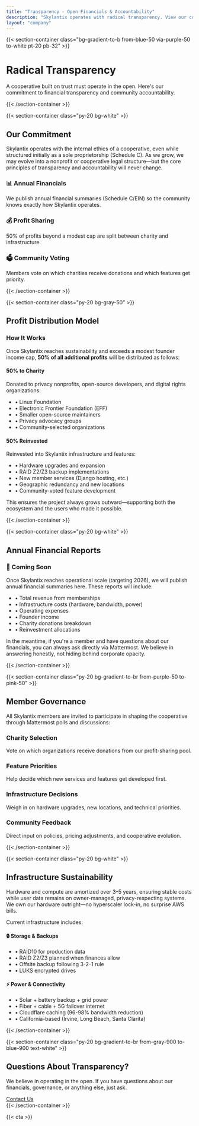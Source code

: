 ```yaml
---
title: "Transparency - Open Financials & Accountability"
description: "Skylantix operates with radical transparency. View our commitment to publishing financials and profit sharing."
layout: "company"
---
```


{{< section-container class="bg-gradient-to-b from-blue-50 via-purple-50 to-white pt-20 pb-32" >}}
    <div class="text-center max-w-4xl mx-auto">
        <h1 class="text-4xl md:text-5xl font-bold mb-6">Radical Transparency</h1>
        <p class="text-xl text-gray-700 mb-8">
            A cooperative built on trust must operate in the open. Here's our commitment to financial transparency and community accountability.
        </p>
    </div>
{{< /section-container >}}

{{< section-container class="py-20 bg-white" >}}
    <div class="max-w-4xl mx-auto">
        <h2 class="text-3xl font-bold mb-8">Our Commitment</h2>
        <div class="prose prose-lg text-gray-700">
            <p>
                Skylantix operates with the internal ethics of a cooperative, even while structured initially as a sole proprietorship (Schedule C). As we grow, we may evolve into a nonprofit or cooperative legal structure—but the core principles of transparency and accountability will never change.
            </p>
        </div>
        <div class="grid grid-cols-1 md:grid-cols-3 gap-6 my-8">
            <div class="bg-gradient-to-br from-blue-50 to-blue-100 p-6 rounded-lg border-2 border-blue-200">
                <h3 class="font-bold text-blue-900 mb-3 text-xl">📊 Annual Financials</h3>
                <p class="text-sm text-gray-700">We publish annual financial summaries (Schedule C/EIN) so the community knows exactly how Skylantix operates.</p>
            </div>
            <div class="bg-gradient-to-br from-purple-50 to-purple-100 p-6 rounded-lg border-2 border-purple-200">
                <h3 class="font-bold text-purple-900 mb-3 text-xl">💰 Profit Sharing</h3>
                <p class="text-sm text-gray-700">50% of profits beyond a modest cap are split between charity and infrastructure.</p>
            </div>
            <div class="bg-gradient-to-br from-green-50 to-green-100 p-6 rounded-lg border-2 border-green-200">
                <h3 class="font-bold text-green-900 mb-3 text-xl">🗳️ Community Voting</h3>
                <p class="text-sm text-gray-700">Members vote on which charities receive donations and which features get priority.</p>
            </div>
        </div>
    </div>
{{< /section-container >}}

{{< section-container class="py-20 bg-gray-50" >}}
    <div class="max-w-5xl mx-auto">
        <h2 class="text-3xl font-bold mb-8 text-center">Profit Distribution Model</h2>
        <div class="bg-white rounded-xl shadow-lg p-8">
            <div class="mb-8">
                <h3 class="text-xl font-bold text-gray-900 mb-4">How It Works</h3>
                <p class="text-gray-700 mb-4">
                    Once Skylantix reaches sustainability and exceeds a modest founder income cap, <strong>50% of all additional profits</strong> will be distributed as follows:
                </p>
            </div>
            <div class="grid grid-cols-1 md:grid-cols-2 gap-8">
                <div class="bg-gradient-to-br from-green-50 to-emerald-50 p-6 rounded-lg border-2 border-green-300">
                    <h4 class="text-2xl font-bold text-green-800 mb-4">50% to Charity</h4>
                    <p class="text-gray-700 mb-4">Donated to privacy nonprofits, open-source developers, and digital rights organizations:</p>
                    <ul class="space-y-2 text-sm text-gray-700">
                        <li class="flex items-start">
                            <span class="mr-2 text-green-600">•</span>
                            <span>Linux Foundation</span>
                        </li>
                        <li class="flex items-start">
                            <span class="mr-2 text-green-600">•</span>
                            <span>Electronic Frontier Foundation (EFF)</span>
                        </li>
                        <li class="flex items-start">
                            <span class="mr-2 text-green-600">•</span>
                            <span>Smaller open-source maintainers</span>
                        </li>
                        <li class="flex items-start">
                            <span class="mr-2 text-green-600">•</span>
                            <span>Privacy advocacy groups</span>
                        </li>
                        <li class="flex items-start">
                            <span class="mr-2 text-green-600">•</span>
                            <span>Community-selected organizations</span>
                        </li>
                    </ul>
                </div>
                <div class="bg-gradient-to-br from-blue-50 to-indigo-50 p-6 rounded-lg border-2 border-blue-300">
                    <h4 class="text-2xl font-bold text-blue-800 mb-4">50% Reinvested</h4>
                    <p class="text-gray-700 mb-4">Reinvested into Skylantix infrastructure and features:</p>
                    <ul class="space-y-2 text-sm text-gray-700">
                        <li class="flex items-start">
                            <span class="mr-2 text-blue-600">•</span>
                            <span>Hardware upgrades and expansion</span>
                        </li>
                        <li class="flex items-start">
                            <span class="mr-2 text-blue-600">•</span>
                            <span>RAID Z2/Z3 backup implementations</span>
                        </li>
                        <li class="flex items-start">
                            <span class="mr-2 text-blue-600">•</span>
                            <span>New member services (Django hosting, etc.)</span>
                        </li>
                        <li class="flex items-start">
                            <span class="mr-2 text-blue-600">•</span>
                            <span>Geographic redundancy and new locations</span>
                        </li>
                        <li class="flex items-start">
                            <span class="mr-2 text-blue-600">•</span>
                            <span>Community-voted feature development</span>
                        </li>
                    </ul>
                </div>
            </div>
            <div class="mt-6 p-4 bg-amber-50 rounded-lg border border-amber-200">
                <p class="text-sm text-gray-700 italic text-center">
                    This ensures the project always grows outward—supporting both the ecosystem and the users who made it possible.
                </p>
            </div>
        </div>
    </div>
{{< /section-container >}}

{{< section-container class="py-20 bg-white" >}}
    <div class="max-w-4xl mx-auto">
        <h2 class="text-3xl font-bold mb-8">Annual Financial Reports</h2>
        <div class="bg-blue-50 rounded-lg p-8 border-2 border-blue-200 mb-8">
            <h3 class="text-xl font-bold text-blue-900 mb-4">📅 Coming Soon</h3>
            <p class="text-gray-700">
                Once Skylantix reaches operational scale (targeting 2026), we will publish annual financial summaries here. These reports will include:
            </p>
            <ul class="mt-4 space-y-2 text-gray-700">
                <li class="flex items-start">
                    <span class="mr-2 text-blue-600">•</span>
                    <span>Total revenue from memberships</span>
                </li>
                <li class="flex items-start">
                    <span class="mr-2 text-blue-600">•</span>
                    <span>Infrastructure costs (hardware, bandwidth, power)</span>
                </li>
                <li class="flex items-start">
                    <span class="mr-2 text-blue-600">•</span>
                    <span>Operating expenses</span>
                </li>
                <li class="flex items-start">
                    <span class="mr-2 text-blue-600">•</span>
                    <span>Founder income</span>
                </li>
                <li class="flex items-start">
                    <span class="mr-2 text-blue-600">•</span>
                    <span>Charity donations breakdown</span>
                </li>
                <li class="flex items-start">
                    <span class="mr-2 text-blue-600">•</span>
                    <span>Reinvestment allocations</span>
                </li>
            </ul>
        </div>
        <div class="prose prose-lg text-gray-700">
            <p>
                In the meantime, if you're a member and have questions about our financials, you can always ask directly via Mattermost. We believe in answering honestly, not hiding behind corporate opacity.
            </p>
        </div>
    </div>
{{< /section-container >}}

{{< section-container class="py-20 bg-gradient-to-br from-purple-50 to-pink-50" >}}
    <div class="max-w-4xl mx-auto">
        <h2 class="text-3xl font-bold mb-8 text-center">Member Governance</h2>
        <div class="bg-white rounded-xl shadow-lg p-8">
            <p class="text-lg text-gray-700 mb-6">
                All Skylantix members are invited to participate in shaping the cooperative through Mattermost polls and discussions:
            </p>
            <div class="grid grid-cols-1 md:grid-cols-2 gap-6">
                <div class="bg-gradient-to-br from-blue-50 to-blue-100 p-6 rounded-lg">
                    <h3 class="font-bold text-blue-900 mb-3">Charity Selection</h3>
                    <p class="text-sm text-gray-700">Vote on which organizations receive donations from our profit-sharing pool.</p>
                </div>
                <div class="bg-gradient-to-br from-purple-50 to-purple-100 p-6 rounded-lg">
                    <h3 class="font-bold text-purple-900 mb-3">Feature Priorities</h3>
                    <p class="text-sm text-gray-700">Help decide which new services and features get developed first.</p>
                </div>
                <div class="bg-gradient-to-br from-green-50 to-green-100 p-6 rounded-lg">
                    <h3 class="font-bold text-green-900 mb-3">Infrastructure Decisions</h3>
                    <p class="text-sm text-gray-700">Weigh in on hardware upgrades, new locations, and technical priorities.</p>
                </div>
                <div class="bg-gradient-to-br from-amber-50 to-orange-100 p-6 rounded-lg">
                    <h3 class="font-bold text-amber-900 mb-3">Community Feedback</h3>
                    <p class="text-sm text-gray-700">Direct input on policies, pricing adjustments, and cooperative evolution.</p>
                </div>
            </div>
        </div>
    </div>
{{< /section-container >}}

{{< section-container class="py-20 bg-white" >}}
    <div class="max-w-4xl mx-auto">
        <h2 class="text-3xl font-bold mb-8">Infrastructure Sustainability</h2>
        <div class="prose prose-lg text-gray-700">
            <p>
                Hardware and compute are amortized over 3–5 years, ensuring stable costs while user data remains on owner-managed, privacy-respecting systems. We own our hardware outright—no hyperscaler lock-in, no surprise AWS bills.
            </p>
            <p>
                Current infrastructure includes:
            </p>
        </div>
        <div class="grid grid-cols-1 md:grid-cols-2 gap-6 my-8">
            <div class="bg-gray-50 p-6 rounded-lg border border-gray-200">
                <h4 class="font-bold text-gray-900 mb-3">🔒 Storage & Backups</h4>
                <ul class="space-y-2 text-sm text-gray-700">
                    <li>• RAID10 for production data</li>
                    <li>• RAID Z2/Z3 planned when finances allow</li>
                    <li>• Offsite backup following 3-2-1 rule</li>
                    <li>• LUKS encrypted drives</li>
                </ul>
            </div>
            <div class="bg-gray-50 p-6 rounded-lg border border-gray-200">
                <h4 class="font-bold text-gray-900 mb-3">⚡ Power & Connectivity</h4>
                <ul class="space-y-2 text-sm text-gray-700">
                    <li>• Solar + battery backup + grid power</li>
                    <li>• Fiber + cable + 5G failover internet</li>
                    <li>• Cloudflare caching (96-98% bandwidth reduction)</li>
                    <li>• California-based (Irvine, Long Beach, Santa Clarita)</li>
                </ul>
            </div>
        </div>
    </div>
{{< /section-container >}}

{{< section-container class="py-20 bg-gradient-to-br from-gray-900 to-blue-900 text-white" >}}
    <div class="max-w-4xl mx-auto text-center">
        <h2 class="text-3xl md:text-4xl font-bold mb-6">Questions About Transparency?</h2>
        <p class="text-xl leading-relaxed mb-8">
            We believe in operating in the open. If you have questions about our financials, governance, or anything else, just ask.
        </p>
        <a href="/contact" class="inline-flex items-center justify-center px-8 py-4 rounded-lg font-bold transition duration-200 ease-in-out bg-white text-blue-900 hover:bg-gray-100 hover:scale-105 text-lg">
            Contact Us
        </a>
    </div>
{{< /section-container >}}

{{< cta >}}
